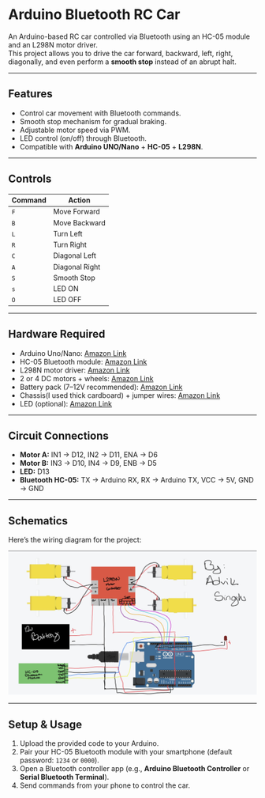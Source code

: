 # Arduino Bluetooth RC Car

An Arduino-based RC car controlled via Bluetooth using an HC-05 module and an L298N motor driver.  
This project allows you to drive the car forward, backward, left, right, diagonally, and even perform a **smooth stop** instead of an abrupt halt.

---

## Features
- Control car movement with Bluetooth commands.  
- Smooth stop mechanism for gradual braking.  
- Adjustable motor speed via PWM.  
- LED control (on/off) through Bluetooth.  
- Compatible with **Arduino UNO/Nano** + **HC-05** + **L298N**.

---

## Controls
| Command | Action |
|---------|--------|
| `F` | Move Forward |
| `B` | Move Backward |
| `L` | Turn Left |
| `R` | Turn Right |
| `C` | Diagonal Left |
| `A` | Diagonal Right |
| `S` | Smooth Stop |
| `s` | LED ON |
| `O` | LED OFF |

---

## Hardware Required
- Arduino Uno/Nano: [Amazon Link](https://www.amazon.com/Arduino-A000066-ARDUINO-UNO-R3/dp/B008GRTSV6/ref=sr_1_1?crid=37FUY3ZQK66SW&dib=eyJ2IjoiMSJ9.MazmhFfn-DF8W5oyX_S-tLcvfWSAdtKHJpMqjADQBPqXaeRbmfDqLsrbbwWVU4pqqWuwthaWpxkTZluDAopWgYDoeN7eGVd8YyfWtTzL81DwQh1Ac2WaqVq_HClTlfmJ4grQVcjDEexuZtsrSEfsJy5spUV38LcamKTq4EeWm5DSOu4UmEW1VhZTPwdZwZUL2dugW_9dxrHYfs9XmMBMygdsBoqCn78l8yD0Q6eghx4.8KlrAoEmqaOEDGa-jR7v-KN5PMQ528uBDPzFKZR71Jw&dib_tag=se&keywords=arduino+uno&qid=1758754176&sprefix=arduino+uno%2Caps%2C130&sr=8-1)
- HC-05 Bluetooth module: [Amazon Link](https://www.amazon.com/DSD-TECH-HC-05-Pass-through-Communication/dp/B01G9KSAF6/ref=sr_1_1_sspa?crid=1K0DZZ2NW3XSV&dib=eyJ2IjoiMSJ9.VZL1p5RDGQw7c8DXaqrVkS9F3rHeDCI460gr5VIRo5uPOMlM3-9u3RX0YiLfC3bLaDq1cC56b508dCWLQtEUGSTjOJuDwYffgVXCwm6ag3zX0hW2gV5KssWGR07NAtvLoYXPTsooslOornt6cqOsXgtfgioSqcJPUskhO4VH3fVMlvuLZeVdAWn9O2shT_-xElbrpm5gEWPIeAyljxmAVm4QJeq7A6yIP4K3hBydaxE.ej2IF9ARA2Kak0HR3T520vyMfzbPCT-KNmFYpD1M0pQ&dib_tag=se&keywords=hc+05+bluetooth+module&qid=1758754268&sprefix=hc+%2Caps%2C175&sr=8-1-spons&sp_csd=d2lkZ2V0TmFtZT1zcF9hdGY&psc=1)
- L298N motor driver: [Amazon Link](https://www.amazon.com/H-Bridge-Driver-Module-Stepper-Controller/dp/B0DZXG6D9B/ref=sr_1_11?crid=B8TL22XR2CCR&dib=eyJ2IjoiMSJ9.hK2FjV8Ukp8CCyVTI1seMk4n3aguoO_lNXX3xoiH-O1cfzuTK5sJFJvDXGGy0gjnq6YqBeJ3CTWVLvglRoeWxyck7hIRUDjYlnD1HbZipEXDC0GIh0bfKekrj493l7El3MLSFVru9AIO4r64NKBMU6MxZc_SD_Wt97QBrWll0dAPHBOzYcA7UW0J-bCMBDz0iWi_XGkA49D7nk7gcaHhPnNUxTE5ZsNQ0LF2QgWn0GjzYqU1kT7ZQrA6xU-7ByPQLclVBgDA3ZSzqVng8ClRMWSEv_XSJ40wIbpOPR-_ir8.3q3cxfj_pkQKRtJFTkrysS9sEIDMUJpOJ069tZQV5lM&dib_tag=se&keywords=l298n+moto+driver&qid=1758754321&sprefix=l298n+motor+driver%2Caps%2C116&sr=8-11)
- 2 or 4 DC motors + wheels: [Amazon Link](https://www.amazon.com/dp/B099Z85573/ref=sspa_dk_detail_3?psc=1&pd_rd_i=B099Z85573&pd_rd_w=fG1tJ&content-id=amzn1.sym.386c274b-4bfe-4421-9052-a1a56db557ab&pf_rd_p=386c274b-4bfe-4421-9052-a1a56db557ab&pf_rd_r=STA77EP0MEGW8N560AA1&pd_rd_wg=NpyNd&pd_rd_r=c2fbe827-d91b-4c58-a2c4-936c2a7671ee&sp_csd=d2lkZ2V0TmFtZT1zcF9kZXRhaWxfdGhlbWF0aWM)
- Battery pack (7–12V recommended): [Amazon Link](https://www.amazon.com/5800mAh-Lithium-Battery-Charger-Rechargeable/dp/B0DZM52TB5/ref=sr_1_4_sspa?crid=18XPDHPFW0FE3&dib=eyJ2IjoiMSJ9.Bo01F_p93XIPIDExzCXNwfmSMBHklymYaOgSpGLcT5PnCi6lywIlqpmtFsw3yZmHpm-tq4VYLHZE1DJSVsW7AsNrQNIkBqf43fvHVhQU1YgbWhdKrvaOdu5B4dSN9Np7f7454VOt3xIiESDqbx3PhjVaeBYCsiYk1U4jcQj0I78G8ZEGhUU4ejyqcG4aPnJ5XhafRgO23RKAz4c-mxBvmjNDKbZDvIG-p_KM0WkjgZ2xX6sAJV0JSaWg29z-QZKAfpHAZlwZN_zoVLVHKldC1igwB22_VQ-o3FVKNNVAkDs.oocL-PMDOBQ8qE7RUbvCVay6iKlnq3FYqiQoZW9GhS0&dib_tag=se&keywords=12v+battery+rc+car&qid=1758754431&sprefix=12v+battery+rc+ca%2Caps%2C117&sr=8-4-spons&sp_csd=d2lkZ2V0TmFtZT1zcF9hdGY&psc=1)
- Chassis(I used thick cardboard) + jumper wires: [Amazon Link](https://www.amazon.com/Elegoo-EL-CP-004-Multicolored-Breadboard-arduino/dp/B01EV70C78/ref=sr_1_1_sspa?crid=N718BH1E5O4R&dib=eyJ2IjoiMSJ9.I3nSspk5onl8Jong0G-0Eej0s1agLXJoNbNWfIFXRRAEOMuK7c7b9DmCgh8gnhKUMAy-sHPyWmi5Ocv1Fztc4CAJo9WAGXJ1lKruBXkZG4MiSw41yP5MY0BmxejL4wiwGXpXEgTM1b5VcG4b_o4K3xsOSTWmhvXbA0QljY_oOh_ZCv4ZKHAbPdPYl-2ypMyHetgeuhp9CgrHTjE1SNGz2waGMd1UEsQH9FMo3K99Sbk.nbVXJOTLuG8fIWQOtr-bBxrvRn1q0F9eZD9hw6FNSFo&dib_tag=se&keywords=jumper+wires&qid=1758754513&sprefix=jumper+wires%2Caps%2C126&sr=8-1-spons&sp_csd=d2lkZ2V0TmFtZT1zcF9hdGY&psc=1) 
- LED (optional): [Amazon Link](https://www.amazon.com/California-JOS-50-PCS-Colorful/dp/B0CR886L92/ref=sr_1_4?crid=2G5WW7YP6XO1X&dib=eyJ2IjoiMSJ9.D-FZ38nN8aYf_T0FMLvBT5U8AEF7YUYdftEfJlolABI9cTufg9hPAOjWvKkNrigDPmDWo3i7rR097uZ_efwNuxVdA6vlnRXEzJ_uXfoC0nwSyeFDjKHIUWyIEQ34oDyZvNq6ruYAYr0PjAppdAilDu_y3kcZPjkxMBYTToEYaJxTx1ElDnmmdbYBFW0Gz_uvK6BcwvJlByM6Ulp3BUQn1KgZKNyPOVAr6B0dVefyHTM.pAaBlZ1m3PNpXooLXv8uHOu0h7cfflKVCrpYdFe8oks&dib_tag=se&keywords=led%2Barduino&qid=1758754630&sprefix=led%2Barduino%2Caps%2C129&sr=8-4&th=1)

---

## Circuit Connections
- **Motor A:** IN1 → D12, IN2 → D11, ENA → D6  
- **Motor B:** IN3 → D10, IN4 → D9, ENB → D5  
- **LED:** D13  
- **Bluetooth HC-05:** TX → Arduino RX, RX → Arduino TX, VCC → 5V, GND → GND  

---

## Schematics
Here’s the wiring diagram for the project:  

![Schematics](schematics.JPEG)

---

## Setup & Usage
1. Upload the provided code to your Arduino.  
2. Pair your HC-05 Bluetooth module with your smartphone (default password: `1234` or `0000`).  
3. Open a Bluetooth controller app (e.g., **Arduino Bluetooth Controller** or **Serial Bluetooth Terminal**).  
4. Send commands from your phone to control the car.
